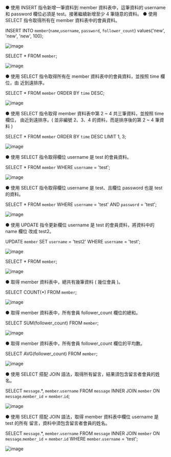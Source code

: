 ● 使用 INSERT 指令新增一筆資料到 member 資料表中，這筆資料的 username 和
password 欄位必須是 test。接著繼續新增至少 4 筆隨意的資料。
● 使用 SELECT 指令取得所有在 member 資料表中的會員資料。

INSERT INTO `member`(`name`,`username`, `password`, `follower_count`) values('new', 'new', 'new', 100);

![image](https://user-images.githubusercontent.com/95583422/152654387-a06de367-5e34-4f79-b922-b261e336d01c.png)

SELECT * FROM `member`;

![image](https://user-images.githubusercontent.com/95583422/152654397-e755124f-edd0-4269-b062-495fb6bbd6fe.png)


● 使用 SELECT 指令取得所有在 member 資料表中的會員資料，並按照 time 欄位，由
近到遠排序。

SELECT * FROM `member` ORDER BY `time` DESC; 

![image](https://user-images.githubusercontent.com/95583422/152654404-5605d2dd-d242-4ab5-a9de-13ebd134ae42.png)

● 使用 SELECT 指令取得 member 資料表中第 2 ~ 4 共三筆資料，並按照 time 欄位，
由近到遠排序。( 並非編號 2、3、4 的資料，而是排序後的第 2 ~ 4 筆資料 )

SELECT * FROM `member` ORDER BY `time` DESC LIMIT 1, 3; 

![image](https://user-images.githubusercontent.com/95583422/152654428-83051cb8-b8ff-4d8c-a228-6e989f7a5de9.png)


● 使用 SELECT 指令取得欄位 username 是 test 的會員資料。

SELECT * FROM `member` WHERE `username` = 'test';

![image](https://user-images.githubusercontent.com/95583422/152654468-0d8f92ea-c9da-461d-aa8e-0c32acd9bc62.png)


● 使用 SELECT 指令取得欄位 username 是 test、且欄位 password 也是 test 的資料。

SELECT * FROM `member` WHERE `username` = 'test' AND `password` = 'test';

![image](https://user-images.githubusercontent.com/95583422/152654497-03bc4491-0e09-49ca-af60-3fe63a6a55cc.png)

● 使用 UPDATE 指令更新欄位 username 是 test 的會員資料，將資料中的 name 欄位
改成 test2。

UPDATE `member`
SET `username` = 'test2'
WHERE `username` = 'test';

![image](https://user-images.githubusercontent.com/95583422/152654523-1686f5d3-8c81-45f3-864b-fdc8aa0de09e.png)

SELECT * FROM `member`;

![image](https://user-images.githubusercontent.com/95583422/152654542-86655466-6196-4084-8916-37261b58c1e4.png)

● 取得 member 資料表中，總共有幾筆資料 ( 幾位會員 )。

SELECT COUNT(*) FROM `member`;

![image](https://user-images.githubusercontent.com/95583422/152654562-e7dc7ccf-36fc-4c3b-9a48-445ad2a1dc25.png)

● 取得 member 資料表中，所有會員 follower_count 欄位的總和。

SELECT SUM(follower_count) FROM `member`;

![image](https://user-images.githubusercontent.com/95583422/152654593-c65a105a-afdd-4926-b44a-542991ccc51d.png)

● 取得 member 資料表中，所有會員 follower_count 欄位的平均數。

SELECT AVG(follower_count) FROM `member`;

![image](https://user-images.githubusercontent.com/95583422/152654608-55e48263-7920-4c05-be2d-7faf368153d1.png)

● 使用 SELECT 搭配 JOIN 語法，取得所有留言，結果須包含留言者會員的姓名。

SELECT `message`.*, `member`.`username`
FROM `message` INNER JOIN `member`
ON `message`.`member_id` = `member`.`id`;

![image](https://user-images.githubusercontent.com/95583422/152654653-64a90c1c-a715-493d-9970-cd981cab4afa.png)

● 使用 SELECT 搭配 JOIN 語法，取得 member 資料表中欄位 username 是 test 的所有
留言，資料中須包含留言者會員的姓名。

SELECT `message`.*, `member`.`username`
FROM `message` INNER JOIN `member`
ON `message`.`member_id` = `member`.`id`
WHERE `member`.`username` = 'test';

![image](https://user-images.githubusercontent.com/95583422/152654672-4ddcf70a-3ea6-4b96-8fde-a73174335e58.png)
